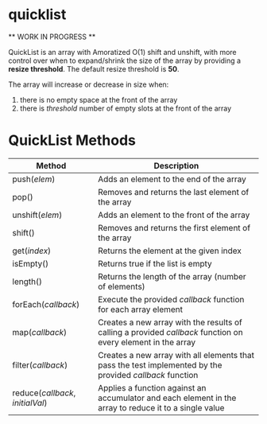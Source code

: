 # quicklist

** WORK IN PROGRESS **

QuickList is an array with Amoratized O(1) shift and unshift, with more control over when to expand/shrink the size of the array by providing a **resize threshold**. The default resize threshold is **50**.

The array will increase or decrease in size when:

1. there is no empty space at the front of the array
2. there is *threshold* number of empty slots at the front of the array


**QuickList Methods**
=================

| Method | Description |
| ------- | ------------ |
| push(*elem*) | Adds an element to the end of the array |
| pop()  | Removes and returns the last element of the array |
| unshift(*elem*) | Adds an element to the front of the array |
| shift() | Removes and returns the first element of the array |
| get(*index*) | Returns the element at the given index |
| isEmpty() | Returns true if the list is empty |
| length() | Returns the length of the array (number of elements) |
| forEach(*callback*) | Execute the provided *callback* function for each array element |
| map(*callback*) | Creates a new array with the results of calling a provided *callback* function on every element in the array |
| filter(*callback*) | Creates a new array with all elements that pass the test implemented by the provided *callback* function |
| reduce(*callback*, *initialVal*) | Applies a function against an accumulator and each element in the array to reduce it to a single value |